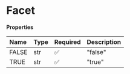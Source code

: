 # Facet

**Properties**

| Name  | Type | Required | Description |
| :---- | :--- | :------- | :---------- |
| FALSE | str  | ✅       | "false"     |
| TRUE  | str  | ✅       | "true"      |

<!-- This file was generated by liblab | https://liblab.com/ -->
